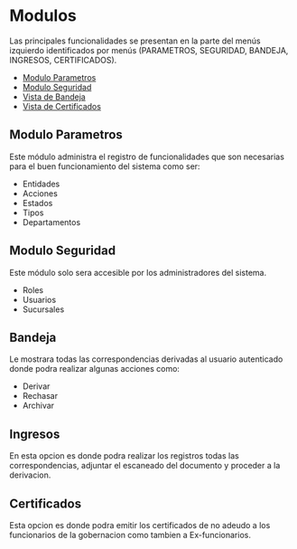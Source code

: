# Modulos

Las principales funcionalidades se presentan en la parte del menús izquierdo identificados por menús (PARAMETROS, SEGURIDAD, BANDEJA, INGRESOS, CERTIFICADOS).

- [Modulo Parametros](#parametros)
- [Modulo Seguridad](#seguridad)
- [Vista de Bandeja](#bandeja)
- [Vista de Certificados](#certificados)

<a name="parametros"></a>
## Modulo Parametros
Este módulo administra el registro de funcionalidades que son necesarias para el buen funcionamiento del sistema como ser:

+ Entidades
+ Acciones
+ Estados
+ Tipos
+ Departamentos

<a name="seguridad"></a>
## Modulo Seguridad
Este módulo solo sera accesible por los administradores del sistema.

+ Roles
+ Usuarios
+ Sucursales

<a name="bandeja"></a>
## Bandeja
Le mostrara todas las correspondencias derivadas al usuario autenticado donde podra realizar algunas acciones como:

+ Derivar
+ Rechasar
+ Archivar

<a name="ingresos"></a>
## Ingresos
En esta opcion es donde podra realizar los registros todas las correspondencias, adjuntar el escaneado del documento y proceder a la derivacion.

<a name="certificados"></a>
## Certificados
Esta opcion es donde podra emitir los certificados de no adeudo a los funcionarios de la gobernacion como tambien a Ex-funcionarios.


